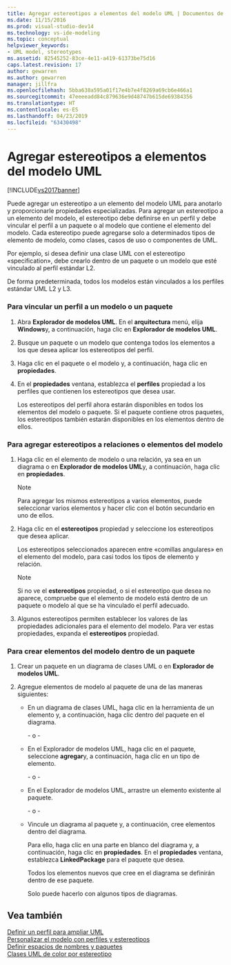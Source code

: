 ```yaml
---
title: Agregar estereotipos a elementos del modelo UML | Documentos de Microsoft
ms.date: 11/15/2016
ms.prod: visual-studio-dev14
ms.technology: vs-ide-modeling
ms.topic: conceptual
helpviewer_keywords:
- UML model, stereotypes
ms.assetid: 82545252-83ce-4e11-a419-61373be75d16
caps.latest.revision: 17
author: gewarren
ms.author: gewarren
manager: jillfra
ms.openlocfilehash: 5bba638a595a01f17e4b7e4f8269a69cb6e466a1
ms.sourcegitcommit: 47eeeeadd84c879636e9d48747b615de69384356
ms.translationtype: HT
ms.contentlocale: es-ES
ms.lasthandoff: 04/23/2019
ms.locfileid: "63430498"
---
```

# <a name="add-stereotypes-to-uml-model-elements"></a>Agregar estereotipos a elementos del modelo UML
[!INCLUDE[vs2017banner](../includes/vs2017banner.md)]

Puede agregar un estereotipo a un elemento del modelo UML para anotarlo y proporcionarle propiedades especializadas. Para agregar un estereotipo a un elemento del modelo, el estereotipo debe definirse en un perfil y debe vincular el perfil a un paquete o al modelo que contiene el elemento del modelo. Cada estereotipo puede agregarse solo a determinados tipos de elemento de modelo, como clases, casos de uso o componentes de UML.  
  
 Por ejemplo, si desea definir una clase UML con el estereotipo «specification», debe crearlo dentro de un paquete o un modelo que esté vinculado al perfil estándar L2.  
  
 De forma predeterminada, todos los modelos están vinculados a los perfiles estándar UML L2 y L3.  
  
### <a name="to-link-a-profile-to-a-model-or-a-package"></a>Para vincular un perfil a un modelo o un paquete  
  
1. Abra **Explorador de modelos UML**. En el **arquitectura** menú, elija **Windows**y, a continuación, haga clic en **Explorador de modelos UML**.  
  
2. Busque un paquete o un modelo que contenga todos los elementos a los que desea aplicar los estereotipos del perfil.  
  
3. Haga clic en el paquete o el modelo y, a continuación, haga clic en **propiedades**.  
  
4. En el **propiedades** ventana, establezca el **perfiles** propiedad a los perfiles que contienen los estereotipos que desea usar.  
  
     Los estereotipos del perfil ahora estarán disponibles en todos los elementos del modelo o paquete. Si el paquete contiene otros paquetes, los estereotipos también estarán disponibles en los elementos dentro de ellos.  
  
### <a name="to-add-stereotypes-to-model-elements-or-relationships"></a>Para agregar estereotipos a relaciones o elementos del modelo  
  
1. Haga clic en el elemento de modelo o una relación, ya sea en un diagrama o en **Explorador de modelos UML**y, a continuación, haga clic en **propiedades**.  
  
    > [!NOTE]
    > Para agregar los mismos estereotipos a varios elementos, puede seleccionar varios elementos y hacer clic con el botón secundario en uno de ellos.  
  
2. Haga clic en el **estereotipos** propiedad y seleccione los estereotipos que desea aplicar.  
  
     Los estereotipos seleccionados aparecen entre «comillas angulares» en el elemento del modelo, para casi todos los tipos de elemento y relación.  
  
    > [!NOTE]
    > Si no ve el **estereotipos** propiedad, o si el estereotipo que desea no aparece, compruebe que el elemento de modelo está dentro de un paquete o modelo al que se ha vinculado el perfil adecuado.  
  
3. Algunos estereotipos permiten establecer los valores de las propiedades adicionales para el elemento del modelo. Para ver estas propiedades, expanda el **estereotipos** propiedad.  
  
### <a name="to-create-model-elements-within-a-package"></a>Para crear elementos del modelo dentro de un paquete  
  
1. Crear un paquete en un diagrama de clases UML o en **Explorador de modelos UML**.  
  
2. Agregue elementos de modelo al paquete de una de las maneras siguientes:  
  
    - En un diagrama de clases UML, haga clic en la herramienta de un elemento y, a continuación, haga clic dentro del paquete en el diagrama.  
  
         \- o -  
  
    - En el Explorador de modelos UML, haga clic en el paquete, seleccione **agregar**y, a continuación, haga clic en un tipo de elemento.  
  
         \- o -  
  
    - En el Explorador de modelos UML, arrastre un elemento existente al paquete.  
  
         \- o -  
  
    - Vincule un diagrama al paquete y, a continuación, cree elementos dentro del diagrama.  
  
         Para ello, haga clic en una parte en blanco del diagrama y, a continuación, haga clic en **propiedades**. En el **propiedades** ventana, establezca **LinkedPackage** para el paquete que desea.  
  
         Todos los elementos nuevos que cree en el diagrama se definirán dentro de ese paquete.  
  
         Solo puede hacerlo con algunos tipos de diagramas.  
  
## <a name="see-also"></a>Vea también  
 [Definir un perfil para ampliar UML](../modeling/define-a-profile-to-extend-uml.md)   
 [Personalizar el modelo con perfiles y estereotipos](../modeling/customize-your-model-with-profiles-and-stereotypes.md)   
 [Definir espacios de nombres y paquetes](../modeling/define-packages-and-namespaces.md)   
 [Clases UML de color por estereotipo](http://code.msdn.microsoft.com/UML-Color-Classes-by-07de2b70)

